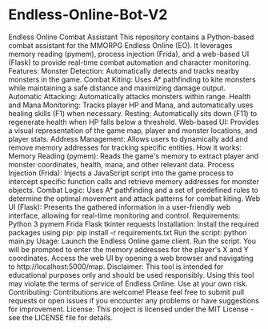# Endless-Online-Bot-V2

Endless Online Combat Assistant
This repository contains a Python-based combat assistant for the MMORPG Endless Online (EO). It leverages memory reading (pymem), process injection (Frida), and a web-based UI (Flask) to provide real-time combat automation and character monitoring.
Features:
Monster Detection: Automatically detects and tracks nearby monsters in the game.
Combat Kiting: Uses A* pathfinding to kite monsters while maintaining a safe distance and maximizing damage output.
Automatic Attacking: Automatically attacks monsters within range.
Health and Mana Monitoring: Tracks player HP and Mana, and automatically uses healing skills (F1) when necessary.
Resting: Automatically sits down (F11) to regenerate health when HP falls below a threshold.
Web-based UI: Provides a visual representation of the game map, player and monster locations, and player stats.
Address Management: Allows users to dynamically add and remove memory addresses for tracking specific entities.
How it works:
Memory Reading (pymem): Reads the game's memory to extract player and monster coordinates, health, mana, and other relevant data.
Process Injection (Frida): Injects a JavaScript script into the game process to intercept specific function calls and retrieve memory addresses for monster objects.
Combat Logic: Uses A* pathfinding and a set of predefined rules to determine the optimal movement and attack patterns for combat kiting.
Web UI (Flask): Presents the gathered information in a user-friendly web interface, allowing for real-time monitoring and control.
Requirements:
Python 3
pymem
Frida
Flask
tkinter
requests
Installation:
Install the required packages using pip: pip install -r requirements.txt
Run the script: python main.py
Usage:
Launch the Endless Online game client.
Run the script. You will be prompted to enter the memory addresses for the player's X and Y coordinates.
Access the web UI by opening a web browser and navigating to http://localhost:5000/map.
Disclaimer:
This tool is intended for educational purposes only and should be used responsibly. Using this tool may violate the terms of service of Endless Online. Use at your own risk.
Contributing:
Contributions are welcome! Please feel free to submit pull requests or open issues if you encounter any problems or have suggestions for improvement.
License:
This project is licensed under the MIT License - see the LICENSE file for details.
